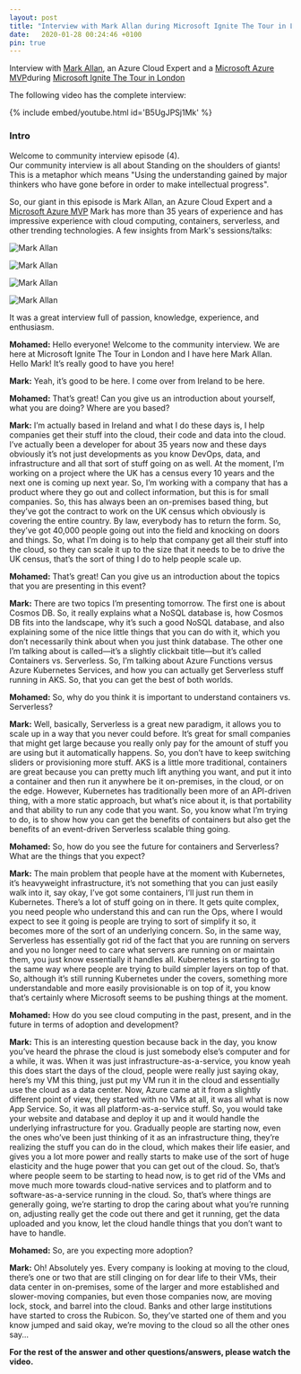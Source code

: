 ```yaml
---
layout: post
title: "Interview with Mark Allan during Microsoft Ignite The Tour in London"
date:   2020-01-28 00:24:46 +0100
pin: true
---
```


Interview with [Mark Allan](https://twitter.com/markxa), an Azure Cloud Expert and a [Microsoft Azure MVP](https://mvp.microsoft.com/en-us/PublicProfile/5002937)during [Microsoft Ignite The Tour in London](https://www.microsoft.com/en-gb/ignite-the-tour/london)

The following video has the complete interview:  

{% include embed/youtube.html id='B5UgJPSj1Mk' %}


### Intro

Welcome to community interview episode (4).  
Our community interview is all about Standing on the shoulders of giants! This is a metaphor which means "Using the understanding gained by major thinkers who have gone before in order to make intellectual progress".

So, our giant in this episode is Mark Allan, an Azure Cloud Expert and a [Microsoft Azure MVP](https://mvp.microsoft.com/en-us/PublicProfile/5002937) Mark has more than 35 years of experience and has impressive experience with cloud computing, containers, serverless, and other trending technologies. A few insights from Mark's sessions/talks:

![Mark Allan](/assets/images/2020/01/Mark-Allan-1.jpg)

![Mark Allan](/assets/images/2020/01/Mark-Allan-3-2.png)

![Mark Allan](/assets/images/2020/01/Mark-Allan-2.png)

![Mark Allan](/assets/images/2020/01/Mark-Allan-4-2.png)

It was a great interview full of passion, knowledge, experience, and enthusiasm.

**Mohamed:** Hello everyone! Welcome to the community interview. We are here at Microsoft Ignite The Tour in London and I have here Mark Allan. Hello Mark! It’s really good to have you here!

**Mark:** Yeah, it’s good to be here. I come over from Ireland to be here.

**Mohamed:** That’s great! Can you give us an introduction about yourself, what you are doing? Where are you based?

**Mark:** I’m actually based in Ireland and what I do these days is, I help companies get their stuff into the cloud, their code and data into the cloud. I’ve actually been a developer for about 35 years now and these days obviously it’s not just developments as you know DevOps, data, and infrastructure and all that sort of stuff going on as well. At the moment, I’m working on a project where the UK has a census every 10 years and the next one is coming up next year. So, I’m working with a company that has a product where they go out and collect information, but this is for small companies. So, this has always been an on-premises based thing, but they’ve got the contract to work on the UK census which obviously is covering the entire country. By law, everybody has to return the form. So, they’ve got 40,000 people going out into the field and knocking on doors and things. So, what I’m doing is to help that company get all their stuff into the cloud, so they can scale it up to the size that it needs to be to drive the UK census, that’s the sort of thing I do to help people scale up.

**Mohamed:** That’s great! Can you give us an introduction about the topics that you are presenting in this event?

**Mark:** There are two topics I’m presenting tomorrow. The first one is about Cosmos DB. So, it really explains what a NoSQL database is, how Cosmos DB fits into the landscape, why it’s such a good NoSQL database, and also explaining some of the nice little things that you can do with it, which you don’t necessarily think about when you just think database. The other one I’m talking about is called—it’s a slightly clickbait title—but it’s called Containers vs. Serverless. So, I’m talking about Azure Functions versus Azure Kubernetes Services, and how you can actually get Serverless stuff running in AKS. So, that you can get the best of both worlds.

**Mohamed:** So, why do you think it is important to understand containers vs. Serverless?

**Mark:** Well, basically, Serverless is a great new paradigm, it allows you to scale up in a way that you never could before. It’s great for small companies that might get large because you really only pay for the amount of stuff you are using but it automatically happens. So, you don’t have to keep switching sliders or provisioning more stuff. AKS is a little more traditional, containers are great because you can pretty much lift anything you want, and put it into a container and then run it anywhere be it on-premises, in the cloud, or on the edge. However, Kubernetes has traditionally been more of an API-driven thing, with a more static approach, but what’s nice about it, is that portability and that ability to run any code that you want. So, you know what I’m trying to do, is to show how you can get the benefits of containers but also get the benefits of an event-driven Serverless scalable thing going.

**Mohamed:** So, how do you see the future for containers and Serverless? What are the things that you expect?

**Mark:** The main problem that people have at the moment with Kubernetes, it’s heavyweight infrastructure, it’s not something that you can just easily walk into it, say okay, I’ve got some containers, I’ll just run them in Kubernetes. There’s a lot of stuff going on in there. It gets quite complex, you need people who understand this and can run the Ops, where I would expect to see it going is people are trying to sort of simplify it so, it becomes more of the sort of an underlying concern. So, in the same way, Serverless has essentially got rid of the fact that you are running on servers and you no longer need to care what servers are running on or maintain them, you just know essentially it handles all. Kubernetes is starting to go the same way where people are trying to build simpler layers on top of that. So, although it’s still running Kubernetes under the covers, something more understandable and more easily provisionable is on top of it, you know that’s certainly where Microsoft seems to be pushing things at the moment.

**Mohamed:** How do you see cloud computing in the past, present, and in the future in terms of adoption and development?

**Mark:** This is an interesting question because back in the day, you know you’ve heard the phrase the cloud is just somebody else’s computer and for a while, it was. When it was just infrastructure-as-a-service, you know yeah this does start the days of the cloud, people were really just saying okay, here’s my VM this thing, just put my VM run it in the cloud and essentially use the cloud as a data center. Now, Azure came at it from a slightly different point of view, they started with no VMs at all, it was all what is now App Service. So, it was all platform-as-a-service stuff. So, you would take your website and database and deploy it up and it would handle the underlying infrastructure for you. Gradually people are starting now, even the ones who’ve been just thinking of it as an infrastructure thing, they’re realizing the stuff you can do in the cloud, which makes their life easier, and gives you a lot more power and really starts to make use of the sort of huge elasticity and the huge power that you can get out of the cloud. So, that’s where people seem to be starting to head now, is to get rid of the VMs and move much more towards cloud-native services and to platform and to software-as-a-service running in the cloud. So, that’s where things are generally going, we’re starting to drop the caring about what you’re running on, adjusting really get the code out there and get it running, get the data uploaded and you know, let the cloud handle things that you don’t want to have to handle.

**Mohamed:** So, are you expecting more adoption?

**Mark:** Oh! Absolutely yes. Every company is looking at moving to the cloud, there’s one or two that are still clinging on for dear life to their VMs, their data center in on-premises, some of the larger and more established and slower-moving companies, but even those companies now, are moving lock, stock, and barrel into the cloud. Banks and other large institutions have started to cross the Rubicon. So, they’ve started one of them and you know jumped and said okay, we’re moving to the cloud so all the other ones say...

**For the rest of the answer and other questions/answers, please watch the video.**
